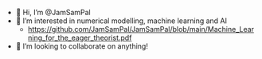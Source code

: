 - 👋 Hi, I’m @JamSamPal
- 👀 I’m interested in numerical modelling, machine learning and AI
    - https://github.com/JamSamPal/JamSamPal/blob/main/Machine_Learning_for_the_eager_theorist.pdf
- 💞️ I’m looking to collaborate on anything!

<!---
JamSamPal/JamSamPal is a ✨ special ✨ repository because its `README.md` (this file) appears on your GitHub profile.
You can click the Preview link to take a look at your changes.
--->
